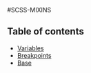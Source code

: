 #SCSS-MIXINS
    
    
## Table of contents

- [Variables](./docs/variables.md)
- [Breakpoints](./docs/breakpoints.md)
- [Base](./docs/breakpoints.md)

